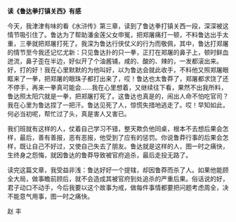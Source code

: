 **读《鲁达拳打镇关西》有感**

今天，我津津有味的看《水浒传》第三章，读到了鲁达拳打镇关西一段，深深被这情节吸引住了。鲁达为了帮助潘金莲父女申冤，把郑屠痛打一顿，不料鲁达出手太重，三拳就把郑屠打死了。我深为鲁达行侠仗义的行为而敬佩，其中，鲁达打郑屠的情节至今我还记忆尤新：只见鲁达扑的只一拳，正打在郑屠的鼻子上，顿时鲜血迸流，鼻子歪在半边，好似开了个油酱铺，咸的、酸的、辣的，一发都滚出来。好，打的好！我在心里默默的为他叫好，以为鲁达会就此收手，不料他又照郑屠眼眶来了一拳，把郑屠的眼珠子都打出来了，哎！鲁达也太鲁莽了，郑屠都求饶了还不停手，再来一拳真可能会......我在心里想着，又继续往下看，果然不出我所料，鲁达照太阳穴就是一拳，把郑屠打死了。这鲁达也真是的，闹出人命不怕吃官司？我在心里为鲁达捏了一把汗。鲁达见死了人，惊慌失措地逃走了。哎！早知如此，何必当初呢，帮忙过了头，真是害人又害已。

我们班就有这样的人，仗着自己学习不错，整天欺负他同桌，根本不去想后果会怎样，最后，善有善报，恶有恶报，他受到了应有的惩罚。你说鲁莽行事的后果会怎样，既让自己不好过，又使自己失去了朋友。鲁达就是这样的人，图一时之痛快，生终身之怨悔，就因鲁达的鲁莽导致被官府追杀，最后走投无路了。

读完这篇文章，我受益非浅：鲁达好好一个提辖，却因鲁莽而杀了人。如果他能顾全大局，做事瞻前顾后，就不会造成其被官府到处追杀的严重后果。俗话说的好，君子动口不动手，今后我要以这个故事为戒，做每件事情都要把问题考虑周全，决不能意气用事，图一时之痛快。

赵 丰
